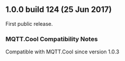 ## 1.0.0 build 124 (25 Jun 2017) ##

First public release.

### MQTT.Cool Compatibility Notes ###

Compatible with MQTT.Cool since version 1.0.3
